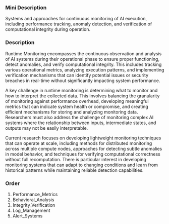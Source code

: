 ### Mini Description

Systems and approaches for continuous monitoring of AI execution, including performance tracking, anomaly detection, and verification of computational integrity during operation.

### Description

Runtime Monitoring encompasses the continuous observation and analysis of AI systems during their operational phase to ensure proper functioning, detect anomalies, and verify computational integrity. This includes tracking various operational metrics, analyzing execution patterns, and implementing verification mechanisms that can identify potential issues or security breaches in real-time without significantly impacting system performance.

A key challenge in runtime monitoring is determining what to monitor and how to interpret the collected data. This involves balancing the granularity of monitoring against performance overhead, developing meaningful metrics that can indicate system health or compromise, and creating efficient mechanisms for storing and analyzing monitoring data. Researchers must also address the challenge of monitoring complex AI systems where the relationship between inputs, intermediate states, and outputs may not be easily interpretable.

Current research focuses on developing lightweight monitoring techniques that can operate at scale, including methods for distributed monitoring across multiple compute nodes, approaches for detecting subtle anomalies in model behavior, and techniques for verifying computational correctness without full recomputation. There is particular interest in developing monitoring systems that can adapt to changing conditions and learn from historical patterns while maintaining reliable detection capabilities.

### Order

1. Performance_Metrics
2. Behavioral_Analysis
3. Integrity_Verification
4. Log_Management
5. Alert_Systems
